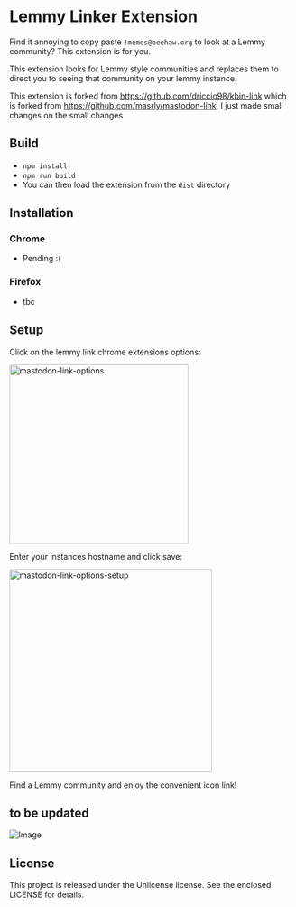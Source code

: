 # Lemmy Linker Extension

Find it annoying to copy paste `!memes@beehaw.org` to look at a Lemmy community? This extension is for you.

This extension looks for Lemmy style communities and replaces them to direct you to seeing that community on your lemmy instance.

This extension is forked from https://github.com/driccio98/kbin-link which is forked from https://github.com/masrly/mastodon-link, I just made small changes on the small changes

## Build

- `npm install`
- `npm run build`
- You can then load the extension from the `dist` directory

## Installation

### Chrome
- Pending :(

### Firefox
- tbc

## Setup

Click on the lemmy link chrome extensions options:

<img width="317" alt="mastodon-link-options" src="https://user-images.githubusercontent.com/1066212/203490862-0e62fe47-1f74-41b3-99a8-4de640847d8c.png">

Enter your instances hostname and click save:

<img width="359" alt="mastodon-link-options-setup" src="https://user-images.githubusercontent.com/1066212/203490871-566cd1fc-a4b4-4ef6-a7c8-1f1c4769c04d.png">

Find a Lemmy community and enjoy the convenient icon link! 

## to be updated
![Image](https://github.com/driccio98/kbin-link/blob/1d0ec18be808b5a7c02ae7cae5c6ec16bee8c98f/.github/images/image1.png)

## License

This project is released under the Unlicense license. See the enclosed LICENSE for details.

